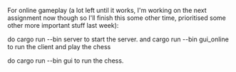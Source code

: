 For online gameplay (a lot left until it works, 
                     I'm working on the next assignment now though 
                    so I'll finish this some other time, 
                    prioritised some other more important stuff last week):

do cargo run --bin server to start the server.
and cargo run --bin gui_online to run the client and play the chess

do cargo run --bin gui to run the chess.
